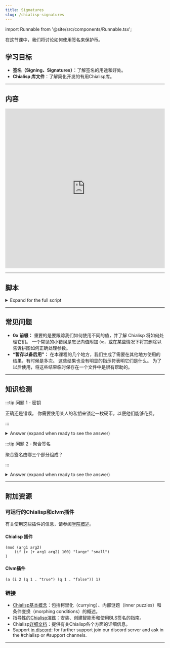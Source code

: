 ```yaml
---
title: Signatures
slug: /chialisp-signatures
---
```


import Runnable from '@site/src/components/Runnable.tsx';

在这节课中，我们将讨论如何使用签名来保护币。

## 学习目标

- **签名（Signing、Signatures）**：了解签名的用途和好处。
- **Chialisp 库文件**：了解简化开发的有用Chialisp库。

---

## 内容

<div class="videoWrapper">
<iframe width="100%" height="504" src="https://www.youtube.com/embed/zD1rhLKgc9Y" frameborder="0" allowfullscreen="allowfullscreen"></iframe>
</div>

---

## 脚本

<details>

<summary> Expand for the full script </summary>

00:00\
我们创建了我们的第一个智能币，并将其安全地保护，只有拥有正确密码的人才能使用它。 在本视频中，我们将使用签名来保护我们的币，以便只有拥有正确签名的人才能使用这个币。

00:20\
那么什么是签名？ 数字签名允许您使用私钥对消息进行签名。 然后，接收方可以使用您的公钥验证此消息。 让我们从签署消息并验证它的示例开始。

00:40\
运行 `chia keys sign --message`，消息为 `"hello"`，`--hdpath m`，然后选择您的钱包ID。 此过程将使用您的私钥对消息 'hello' 进行签名。 要验证此消息，我们将运行 `chia keys verify`，输入消息，然后是签名和发送方的公钥。 (`chia keys verify --message hello --signature [SIG] --public_key [PUB_KEY]`)

01:00\
现在我们知道签名的工作原理了，让我们创建一个只有在提供正确签名时才能花费的币。 因此，在我们的 chialisp 文件中，让我们定义一个接受两个参数的模块。 第一个将是我们稍后将添加的公钥。 这将确定谁可以花费这个币。

01:20\
第二个参数将是决定如何花费币的条件。 接下来，我们将包含一些库，以使我们的代码更易于编写。 第一个库允许我们使用编写的条件代码而不是数字代码，第二个库是一个用于树哈希的库。

01:40\
要安装这些库，在终端中运行此命令。 `cdv clsp retrieve sha256tree condition-codes`. 回到我们的 chialisp 文件，我们将使用 `c` 定义一个组合语句，对于第一个参数，创建一个由 `AGG_SIG_ME` 条件、我们的公钥参数和通过树哈希库的条件参数组成的列表。 (`(c (list AGG_SIG_ME PUBLIC_KEY (sha256tree conditions)) conditions)`)

02:00\
组合语句中的第二个参数将是传递到程序中的条件。 那么这是做什么的呢？ `AGG_SIG_ME` 条件是一个标准条件，用公钥签名消息。 在这种情况下，我们将在键和消息是条件参数的树哈希之后对键进行曲线处理。

02:20\
我们这样做是为了防止农民修改条件。 因此，为了花费币，用户必须提供一个包含条件列表的解决方案；或者他们希望如何花费币的方式；以及一个签名，以表明他们是授权进行操作的人。

02:40\
在本示例中，我们将创建一个解决方案，该解决方案使用 `CREATE_COIN` 条件来解锁币的价值，并将其发送回我们的钱包。 首先，让我们完成创建此币。 我们将使用 `chia keys show` 获取我们的主公钥，并将其曲线化到我们的程序中。 重要的是要用 `0x` 前缀表示它是一个值。

03:00\
现在我们将使用 `opc` 获取拼图展示，并输入编译代码。 记得保存这个以备将来使用。 对于拼图哈希，我们将运行 `opc -h` 并输入编译代码。 我们也会保存这个以备将来使用。 我们需要将拼图哈希编码成一个地址。 运行 `cdv encode --prefix txch` 并输入拼图哈希。

03:20\
这给了我们拼图地址。 现在，我们将发送一定量的 chia 到这个地址以锁定它。 然后我们会检查状态。 一旦确认，我们就可以花费它了。

03:40\
要花费这个币，我们需要创建一个花费包。 看一下这个大纲。 这应该看起来很熟悉，就像我们在上一个视频中创建的花费包一样。 我们需要四件东西，币记录，我们已经计算过的拼图展示，我们想要提供的解决方案以及一个聚合签名来授权我们的花费。

04:00\
要获取币记录，请运行 `cdv rpc coinrecords --by puzzlehash`，并输入之前的拼图哈希。 复制币对象，并将其粘贴到花费包模板中。 接下来，我们可以输入我们之前计算过的拼图展示。 对于解决方案，我们将需要做一些工作。

04:20\
我们将使用标准条件 `CREATE_COIN` 来解锁币的价值，并将其发送回我们的钱包。 为此，我们需要我们的地址，我们可以使用 `chia wallet get address` 获取，然后解码以获取钱包地址拼图哈希，并使用 `cdv decode` 和我们的地址。

04:40\
为了制作解决方案，我们将运行此命令，其中 `51` 是 `CREATE_COIN` 条件代码，我们的钱包地址拼图哈希，以及一个以 mojo 为单位的金额。 我们可以将此响应输入到我们的花费包的解决方案中。

05:00\
最后，聚合签名。 请记住，我们正在签名的消息是我们的条件的树哈希；或我们的解决方案。 首先，让我们生成该哈希。 接下来，我们还需要币 ID 和起源挑战。 起源挑战是每个网络的标准值。

05:20\
你可以通过输入 `chia show -s` 并搜索 'genesis challenge' 来找到适当的挑战。 对于币 ID，实际上我们需要父 ID、拼图哈希和金额，这些都可以在我们之前复制的币记录中找到。

05:40\
要获取币 ID，我们将运行 `cdv inspect -id coins`，然后输入父 ID、拼图哈希和金额。 （`cdv inspect -id coins --parent-id [PARENT_ID] --puzzle-hash [PUZZLE_HASH] --amount [AMOUNT]`）`AGG_SIG_ME` 条件期望条件树哈希、币 ID 和起源挑战的连接，因此运行

06:00\
`concat` 条件树哈希、币 ID 和起源挑战。 确保使用前缀 `0x` 表示这些都是值。 现在让我们对此消息进行签名，并且由于我们没有将其用作值，请记住这次删除 `0x` 前缀。

06:20\
现在我们可以将此签名输入到我们的花费包中并进行推送。 运行 `cdv rpc pushtx spendbundle.json`。 如果您的签名不正确，您将收到一个失败消息。 否则，恭喜！ 您已经创建了一个智能币，并使用签名进行了保护。

06:40\
在本视频中，我们讨论了签名的工作原理、它们的重要性以及如何将它们实现到智能币中。 非常感谢观看，我们下次见。

</details>

---

## 常见问题

- **0x 前缀：** 重要的是要跟踪我们如何使用不同的值，并了解 Chialisp 将如何处理它们。 一个常见的小错误是忘记向值附加 `0x`，或在某些情况下将其删除以告诉拼图如何正确处理参数。
- **“暂存以备后用”：** 在本课程的几个地方，我们生成了需要在其他地方使用的结果，有时候是多次。 这些结果也没有明显的指示符表明它们是什么。 为了以后使用，将这些结果临时保存在一个文件中是很有帮助的。

---

## 知识检测

:::tip 问题 1 - 密钥

正确还是错误。 你需要使用某人的私钥来锁定一枚硬币，以便他们能够花费。

:::

<details>

<summary> Answer (expand when ready to see the answer)  </summary>

错误 你应该使用他们的公钥。 私钥应保密，永远不应透露给任何人。

</details>

:::tip 问题 2 - 聚合签名

聚合签名由哪三个部分组成？

:::

<details>

<summary> Answer (expand when ready to see the answer) </summary>

`AGG_SIG_ME`条件期望以下值的串联：

1. 条件的树哈希。
2. 币的ID。
3. 创世挑战。

</details>

---

## 附加资源

### 可运行的Chialisp和clvm插件

有关使用这些插件的信息，请参阅[学院概述](/academy-overview#可运行的chialisp和clvm插件)。

#### Chialisp 插件

<Runnable flavor='chialisp' input='(10 99)'>

```chialisp
(mod (arg1 arg2)
    (if (> (+ arg1 arg2) 100) "large" "small")
)
```

</Runnable>

#### Clvm插件

<Runnable flavor='clvm' input='(1)'>

```chialisp
(a (i 2 (q 1 . "true") (q 1 . "false")) 1)
```

</Runnable>

### 链接

- [Chialisp基本概念](https://chialisp.com/chialisp-concepts/)：包括柯里化（currying）、内部谜题（inner puzzles）和条件变换（morphing conditions）的概述。
- 指导性的[Chialisp演练](https://docs.chia.net/guides/)：安装、创建智能币和使用BLS签名的指南。
- Chialisp[详细文档](https://chialisp.com/)：提供有关Chialisp各个方面的详细信息。
- Support [in discord](https://discord.gg/chia): for further support join our discord server and ask in the #chialisp or #support channels.

---
